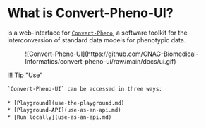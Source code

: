 # What is Convert-Pheno-UI?

is a web-interface for [`Convert-Pheno`](https://cnag-biomedical-informatics.github.io/convert-pheno/), a software toolkit for the interconversion of standard data models for phenotypic data.

<figure markdown>
 ![Convert-Pheno-UI](https://github.com/CNAG-Biomedical-Informatics/convert-pheno-ui/raw/main/docs/ui.gif)
</figure>

<!-- add a gif -->

!!! Tip "Use"

    `Convert-Pheno-UI` can be accessed in three ways:

    * [Playground](use-the-playground.md)
    * [Playground-API](use-as-an-api.md)
    * [Run locally](use-as-an-api.md)
